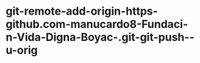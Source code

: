 # git-remote-add-origin-https-github.com-manucardo8-Fundaci-n-Vida-Digna-Boyac-.git-git-push--u-orig